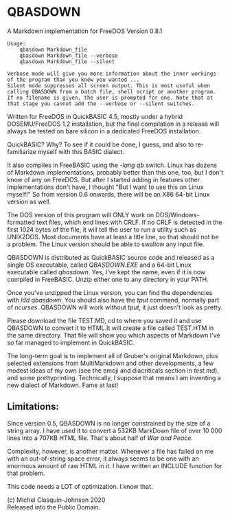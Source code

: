# QBASDOWN

A Markdown implementation for FreeDOS
Version 0.8.1

~~~
Usage:
	qbasdown Markdown_file
	qbasdown Markdown_file --verbose
	qbasdown Markdown_file --silent

Verbose mode will give you more information about the inner workings
of the program than you knew you wanted ...
Silent mode suppresses all screen output. This is most useful when
calling QBASDOWN from a batch file, shell script or another program.
If no filename is given, the user is prompted for one. Note that at
that stage you cannot add the --verbose or --silent switches.
~~~
Written for FreeDOS in QuickBASIC 4.5, mostly under a hybrid DOSEMU/FreeDOS 1.2 installation, but the final compilation in a release will always be tested on bare silicon in a dedicated FreeDOS installation.

QuickBASIC? Why? To see if it could be done, I guess, and also to re-familiarize myself with this BASIC dialect.

It also compiles in FreeBASIC using the *-lang qb* switch. Linux has dozens of Markdown implementations, probably better than this one, too, but I don't know of any on FreeDOS. But after I started adding in features other implementations don't have, I thought "But I want to use this on Linux myself!" So from version 0.6 onwards, there will be an X86 64-bit Linux version as well.

The DOS version of this program will ONLY work on DOS/Windows-formatted text files, which end lines with CRLF. If no CRLF is detected in the first 1024 bytes of the file, it will tell the user to run a utility such as UNIX2DOS. Most documents have at least a title line, so that should not be a problem. The Linux version should be able to swallow any input file.

QBASDOWN is distributed as QuickBASIC source code and released as a single OS executable, called *QBASDOWN.EXE* and a 64-bit Linux executable called *qbasdown*. Yes, I've kept the name, even if it is now compiled in FreeBASIC. Unzip either one to any directory in your PATH.

Once you've unzipped the Linux version, you can find the dependencies with *ldd qbasdown*. You should also have the *tput* command, normally part of *ncurses*. QBASDOWN will work without *tput*, it just doesn't look as pretty.

Please download the file TEST.MD, cd to where you saved it and use QBASDOWN to convert it to HTML.It will create a file called TEST.HTM in the same directory. That file will show you which aspects of Markdown I've so far managed to implement in QuickBASIC.

The long-term goal is to implement all of Gruber's original Markdown, plus selected extensions from MultiMarkdown and other developments, a few modest ideas of my own (see the emoji and diacriticals section in *test.md*), and some prettyprinting. Technically, I suppose that means I am inventing a new dialect of Markdown. Fame at last!


Limitations:
------------

Since version 0.5, QBASDOWN is no longer constrained by the size of a string array. I have used it to convert a 532KB MarkDown file of over 10 000 lines into a 707KB HTML file. That's about half of *War and Peace*.

Complexity, however, is another matter. Whenever a file has failed on me with an out-of-string space error, it always seems to be one with an enormous amount of raw HTML in it. I have written an INCLUDE function for that problem.

This code needs a LOT of optimization. I know that.

(c) Michel Clasquin-Johnson 2020  
Released into the Public Domain.

